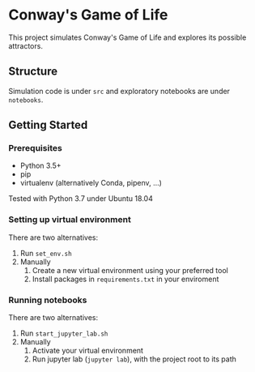 # Conway's Game of Life

This project simulates Conway's Game of Life and explores its possible attractors.

## Structure
Simulation code is under `src` and exploratory notebooks are under `notebooks`.

## Getting Started

### Prerequisites
* Python 3.5+
* pip
* virtualenv (alternatively Conda, pipenv, ...)

Tested with Python 3.7 under Ubuntu 18.04

### Setting up virtual environment
There are two alternatives:
1. Run `set_env.sh`
2. Manually
    1. Create a new virtual environment using your preferred tool
    2. Install packages in `requirements.txt` in your enviroment

### Running notebooks
There are two alternatives:
1. Run `start_jupyter_lab.sh`
2. Manually
    1. Activate your virtual environment
    2. Run jupyter lab (`jupyter lab`), with the project root to its path
